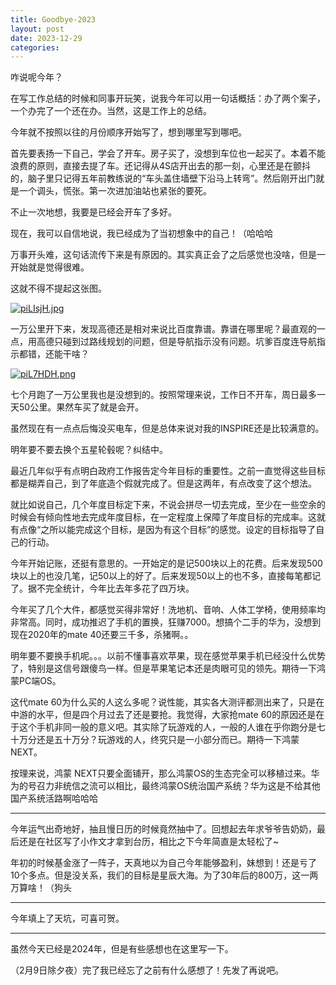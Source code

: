 ```yaml
---
title: Goodbye-2023
layout: post
date: 2023-12-29
categories: 
---
```


咋说呢今年？

在写工作总结的时候和同事开玩笑，说我今年可以用一句话概括：办了两个案子，一个办完了一个还在办。当然，这是工作上的总结。

今年就不按照以往的月份顺序开始写了，想到哪里写到哪吧。

首先要表扬一下自己，学会了开车。房子买了，没想到车位也一起买了。本着不能浪费的原则，直接去提了车。还记得从4S店开出去的那一刻，心里还是在颤抖的，脑子里只记得五年前教练说的“车头盖住墙壁下沿马上转弯”。然后刚开出门就是一个调头，慌张。第一次进加油站也紧张的要死。

不止一次地想，我要是已经会开车了多好。

现在，我可以自信地说，我已经成为了当初想象中的自己！（哈哈哈

万事开头难，这句话流传下来是有原因的。其实真正会了之后感觉也没啥，但是一开始就是觉得很难。

这就不得不提起这张图。

[![piLIsjH.jpg](https://s11.ax1x.com/2023/12/29/piLIsjH.jpg)](https://imgse.com/i/piLIsjH)

一万公里开下来，发现高德还是相对来说比百度靠谱。靠谱在哪里呢？最直观的一点，用高德只碰到过路线规划的问题，但是导航指示没有问题。坑爹百度连导航指示都错，还能干啥？

[![piL7HDH.png](https://s11.ax1x.com/2023/12/29/piL7HDH.png)](https://imgse.com/i/piL7HDH)

七个月跑了一万公里我也是没想到的。按照常理来说，工作日不开车，周日最多一天50公里。果然车买了就是会开。

虽然现在有一点点后悔没买电车，但是总体来说对我的INSPIRE还是比较满意的。

明年要不要去换个五星轮毂呢？纠结中。

最近几年似乎有点明白政府工作报告定今年目标的重要性。之前一直觉得这些目标都是糊弄自己，到了年底造个假就完成了。但是这两年，有点改变了这个想法。

就比如说自己，几个年度目标定下来，不说会拼尽一切去完成，至少在一些空余的时候会有倾向性地去完成年度目标，在一定程度上保障了年度目标的完成率。这就有点像“之所以能完成这个目标，是因为有这个目标”的感觉。设定的目标指导了自己的行动。

今年开始记账，还挺有意思的。一开始定的是记500块以上的花费。后来发现500块以上的也没几笔，记50以上的好了。后来发现50以上的也不多，直接每笔都记了。据不完全统计，今年比去年多花了四万块。

今年买了几个大件，都感觉买得非常好！洗地机、音响、人体工学椅，使用频率均非常高。同时，成功推迟了手机的置换，狂赚7000。想搞个二手的华为，没想到现在2020年的mate 40还要三千多，杀猪啊。。

明年要不要换手机呢。。。以前不懂事喜欢苹果，现在感觉苹果手机已经没什么优势了，特别是这信号跟傻鸟一样。但是苹果笔记本还是肉眼可见的领先。期待一下鸿蒙PC端OS。

这代mate 60为什么买的人这么多呢？说性能，其实各大测评都测出来了，只是在中游的水平，但是四个月过去了还是要抢。我觉得，大家抢mate 60的原因还是在于这个手机非同一般的意义吧。其实除了玩游戏的人，一般的人谁在乎你跑分是七十万分还是五十万分？玩游戏的人，终究只是一小部分而已。期待一下鸿蒙 NEXT。

按理来说，鸿蒙 NEXT只要全面铺开，那么鸿蒙OS的生态完全可以移植过来。华为的号召力非统信之流可以相比，最终鸿蒙OS统治国产系统？华为这是不给其他国产系统活路啊哈哈哈

----

今年运气出奇地好，抽且慢日历的时候竟然抽中了。回想起去年求爷爷告奶奶，最后还是在社区写了小作文才拿到台历，相比之下今年简直是太轻松了~

年初的时候基金涨了一阵子，天真地以为自己今年能够盈利，妹想到！还是亏了10个多点。但是没关系，我们的目标是星辰大海。为了30年后的800万，这一两万算啥！（狗头

---

今年填上了天坑，可喜可贺。

---

虽然今天已经是2024年，但是有些感想也在这里写一下。

（2月9日除夕夜）完了我已经忘了之前有什么感想了！先发了再说吧。

